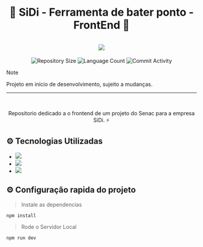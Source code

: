 <div align="center">
    <h1>
        <b font-size: 20px;>🚀 SiDi - Ferramenta de bater ponto - FrontEnd 🌟</b>
        </br>
        </br>
        <img src="https://skillicons.dev/icons?i=nodejs,vite,js,git,github" />
    </h1>
</div>

<p align="center">
  <img
    src="https://img.shields.io/github/repo-size/Rvjq/FrontEnd-SiDi"
    alt="Repository Size"
  />
  <img
    src="https://img.shields.io/github/languages/count/Rvjq/FrontEnd-SiDi"
    alt="Language Count"
  />
  <img
    src="https://img.shields.io/github/commit-activity/t/Rvjq/FrontEnd-SiDi"
    alt="Commit Activity"
  />
</p>

> [!NOTE]
> Projeto em inicio de desenvolvimento, sujeito a mudanças.

---

</br>
<p align="center">
    Repositorio dedicado a o frontend de um projeto do Senac para a empresa SiDi. ⚡
</p>

## ⚙ Tecnologias Utilizadas

- <img src="https://img.shields.io/badge/React-20232A?style=for-the-badge&logo=react&logoColor=61DAFB" />
- <img src="https://img.shields.io/badge/Vite-B73BFE?style=for-the-badge&logo=vite&logoColor=FFD62E" />
- <img src="https://img.shields.io/badge/eslint-3A33D1?style=for-the-badge&logo=eslint&logoColor=white" />

## ⚙️ Configuração rapida do projeto


> Instale as dependencias

```powershell
npm install
```

> Rode o Servidor Local

```powershell
npm run dev
```